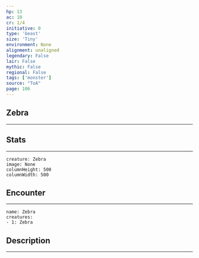 ```yaml
---
hp: 13
ac: 10
cr: 1/4
initiative: 0
type: 'beast'    
size: 'Tiny'
environment: None
alignment: unaligned
legendary: False
lair: False
mythic: False
regional: False
tags: ['monster']
source: "ToA"
page: 106
---
```


## Zebra
---



## Stats
---

```statblock
creature: Zebra
image: None
columnHeight: 500
columnWidth: 500
```

## Encounter
---

```encounter-table
name: Zebra
creatures:
- 1: Zebra
```

## Description
---




